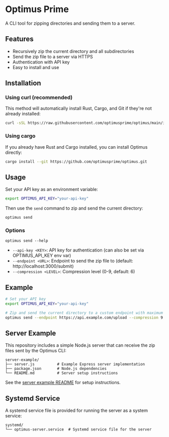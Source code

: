 # Optimus Prime

A CLI tool for zipping directories and sending them to a server.

## Features

- Recursively zip the current directory and all subdirectories
- Send the zip file to a server via HTTPS
- Authentication with API key
- Easy to install and use

## Installation

### Using curl (recommended)

This method will automatically install Rust, Cargo, and Git if they're not already installed:

```bash
curl -sSL https://raw.githubusercontent.com/optimusprime/optimus/main/install.sh | bash
```

### Using cargo

If you already have Rust and Cargo installed, you can install Optimus directly:

```bash
cargo install --git https://github.com/optimusprime/optimus.git
```

## Usage

Set your API key as an environment variable:

```bash
export OPTIMUS_API_KEY="your-api-key"
```

Then use the `send` command to zip and send the current directory:

```bash
optimus send
```

### Options

```
optimus send --help
```

- `--api-key <KEY>`: API key for authentication (can also be set via OPTIMUS_API_KEY env var)
- `--endpoint <URL>`: Endpoint to send the zip file to (default: http://localhost:3000/submit)
- `--compression <LEVEL>`: Compression level (0-9, default: 6)

## Example

```bash
# Set your API key
export OPTIMUS_API_KEY="your-api-key"

# Zip and send the current directory to a custom endpoint with maximum compression
optimus send --endpoint https://api.example.com/upload --compression 9
```

## Server Example

This repository includes a simple Node.js server that can receive the zip files sent by the Optimus CLI:

```
server-example/
├── server.js          # Example Express server implementation
├── package.json       # Node.js dependencies
└── README.md          # Server setup instructions
```

See the [server example README](server-example/README.md) for setup instructions.

## Systemd Service

A systemd service file is provided for running the server as a system service:

```
systemd/
└── optimus-server.service  # Systemd service file for the server
```
